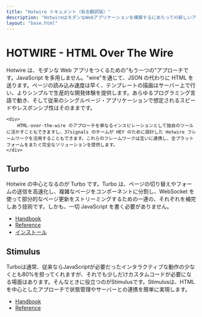 ```yaml
---
title: "Hotwire ドキュメント（有志翻訳版）"
description: "HotwireはモダンなWebアプリケーションを構築するにあたっての新しいアプローチです。多量のJavaScriptを書くことなく、サーバーサイドからJSONではなくHTMLを送ります。このサイトでは、Hotwireの主要技術であるTurboとStimulusについて、公式ドキュメントのReferenceとHandbookの翻訳を掲載します"
layout: "base.html"
---
```


<main id="content">
  <h1>HOTWIRE - HTML Over The Wire</h1>
  <div class="description">
    <div>
      Hotwire は、モダンな Web アプリをつくるための”もう一つの"アプローチです。JavaScript を多用しません。"wire"を通じて、JSON の代わりに HTML を送ります。ページの読み込み速度は早く、テンプレートの描画はサーバー上で行い、よりシンプルで生産的な開発体験を提供します。あらゆるプログラミング言語で動き、そして従来のシングルページ・アプリケーションで想定されるスピードやレスポンシブ性はそのままです。
    </div>

    <div>
        HTML-over-the-wire のアプローチを単なるインスピレーションとして独自のツールに活かすこともできますし、37signals のチームが HEY のために設計した Hotwire フレームワークを活用することもできます。これらのフレームワークは互いに連携し、全プラットフォームをまたぐ完全なソリューションを提供します。
    </div>
  </div>
  <section>
    <h2>Turbo</h2>
    <div class="description">
      Hotwire の中心となるのが Turbo です。Turbo は、ページの切り替えやフォームの送信を高速化し、複雑なページをコンポーネントに分割し、WebSocket を使って部分的なページ更新をストリーミングするための一連の、それぞれを補完しあう技術です。しかも、一切 JavaScript を書く必要がありません。
    </div>
    <ul>
      <li> <a href="/turbo/handbook/introduction/">Handbook</a> </li>
      <li> <a href="/turbo/reference/drive/">Reference</a> </li>
      <li> <a href="/turbo/handbook/installing/">インストール</a> </li>
    </ul>
  </section>
  <section>
    <h2>Stimulus</h2>
    <div class="description">
      Turboは通常、従来ならJavaScriptが必要だったインタラクティブな動作の少なくとも80%を担ってくれますが、それでも少しだけカスタムコードが必要になる場面はあります。そんなときに役立つのがStimulusです。Stimulusは、HTMLを中心としたアプローチで状態管理やサーバーとの連携を簡単に実現します。
    </div>
    <ul>
      <li> <a href="/stimulus/handbook/introduction/">Handbook</a> </li>
      <li> <a href="/stimulus/reference/controllers/">Reference</a> </li>
    </ul>
  </section>
</main>
<footer>
</footer>